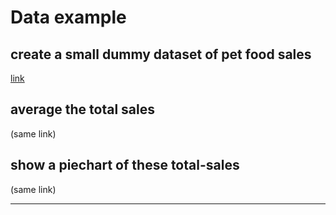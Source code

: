 # Data example

## create a small dummy dataset of pet food sales

[link](http://localhost:3000/ex_data_example.html)

## average the total sales

(same link)

## show a piechart of these total-sales

(same link)

---